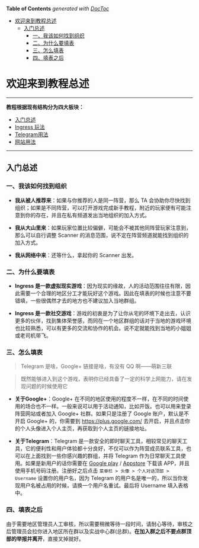 <!-- START doctoc generated TOC please keep comment here to allow auto update -->
<!-- DON'T EDIT THIS SECTION, INSTEAD RE-RUN doctoc TO UPDATE -->
**Table of Contents**  *generated with [DocToc](https://github.com/thlorenz/doctoc)*

- [欢迎来到教程总述](#%E6%AC%A2%E8%BF%8E%E6%9D%A5%E5%88%B0%E6%95%99%E7%A8%8B%E6%80%BB%E8%BF%B0)
  - [入门总述](#%E5%85%A5%E9%97%A8%E6%80%BB%E8%BF%B0)
    - [一、我该如何找到组织](#%E4%B8%80%E6%88%91%E8%AF%A5%E5%A6%82%E4%BD%95%E6%89%BE%E5%88%B0%E7%BB%84%E7%BB%87)
    - [二、为什么要填表](#%E4%BA%8C%E4%B8%BA%E4%BB%80%E4%B9%88%E8%A6%81%E5%A1%AB%E8%A1%A8)
    - [三、怎么填表](#%E4%B8%89%E6%80%8E%E4%B9%88%E5%A1%AB%E8%A1%A8)
    - [四、填表之后](#%E5%9B%9B%E5%A1%AB%E8%A1%A8%E4%B9%8B%E5%90%8E)

<!-- END doctoc generated TOC please keep comment here to allow auto update -->

# 欢迎来到教程总述

---

**教程根据现有结构分为四大板块：**
- [入门总述](./README.md)
- [Ingress 玩法](./ingress/README.md)
- [Telegram用法](./telegram/README.md)
- [网站用法](./website/README.md)

---

## 入门总述

### 一、我该如何找到组织
- **我从被人推荐来**：如果与你推荐的人是同一阵营，那么 TA 会协助你尽快找到组织；如果是不同阵营，可以打开游戏完成新手教程，附近的玩家便有可能注意到你的存在，并且在私有频道发出当地组织的加入方式。

- **我从大山里来**：如果玩家位置比较偏僻，可能会不被其他同阵营玩家注意到，那么可以自行调整 Scanner 的消息范围，说不定在阵营频道就能找到组织的加入方式。

- **我从网络中来**：还等什么，拿起你的 Scanner 出发。

### 二、为什么要填表
- **Ingress 是一款虚拟现实游戏**：因为现实的缘故，人的活动范围往往有限，因此需要一个合理的地区分工才能玩好这个游戏。因此在填表的时候也注意不要错填，一些很偶然才去的地方也不建议加入当地群组。

- **Ingress 是一款社交游戏**：游戏的初衷是为了让你从宅的环境下走出去，认识更多的伙伴，找到集体荣誉感，而同在一个地区群组的话对于当地的游戏环境也比较熟悉，可以有更多的交流和协作的机会。说不定就能找到当地的小姐姐或老司机带飞。

### 三、怎么填表
> Telegram 是啥，Google+ 链接是啥，有没有 QQ 啊——萌新三联

> 既然能够进入到这个游戏，表明你已经具备了一定的科学上网能力，请在发现问题的时候使用它

- **关于Google+**：Google+ 在不同的地区使用的程度不一样，在不同的时间使用的场合也不一样。一般来说可以用于活动通知，比如开饭。也可以用来登录阵营网站或者加入 Google+ 社群。如果只是注册了 Google 账户，默认是不开启 Google+ 的，你需要到 https://plus.google.com/ 去开启，并且点击你的个人头像进入个人主页，再获取到个人主页的链接地址。

- **关于Telegram**：Telegram 是一款安全的即时聊天工具，相较常见的聊天工具，它的便利性和用户体验都十分良好，不仅可以作为阵营成员联系工具，也可以在上面找到一些你感兴趣的群组，并将 Telegram 作为日常聊天工具使用。如果是新用户的话你需要在 [Google play](https://play.google.com/store/apps/details?id=org.telegram.messenger) / [Appstore](https://itunes.apple.com/app/telegram-messenger/id686449807) 下载该 APP，并且使用手机号码注册。注册好之后点击 `菜单栏 > 头像 > 个人对话顶部 > Username` 设置你的用户名，因为 Telegram 的用户名是唯一的，所以当你发现用户名被占用的时候，请换一个用户名重试。最后将 Username 填入表格中。

### 四、填表之后
由于需要地区管理员人工审核，所以需要稍微等待一段时间，请耐心等待，审核之后管理员会拉你进入地区所在群以及实战中心群(总群)。**在加入群之后不要点群顶部的举报并离开**，直接叉掉就好。
